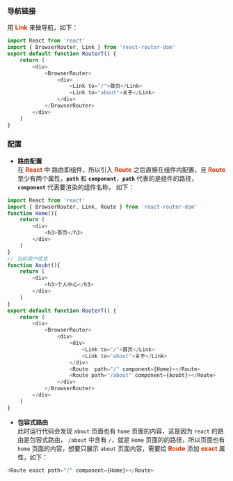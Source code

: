 ### 导航链接

用 **<font color="#d63200">Link</font>** 来做导航，如下：

```js
import React from 'react'
import { BrowserRouter, Link } from 'react-router-dom'
export default function RouterT() {
    return (
        <div>
            <BrowserRouter>
                <div>
                    <Link to="/">首页</Link>
                    <Link to="about">关于</Link>
                </div>
            </BrowserRouter>
        </div>
    )
}
```

### 配置

- **路由配置**  
在 **<font color="#d63200">React</font>** 中 路由即组件，所以引入 **<font color="#d63200">Route</font>** 之后直接在组件内配置，且 **<font color="#d63200">Route</font>** 至少有两个属性，**```path```** 和 **```component```**，**```path```** 代表的是组件的路径， **```component```** 代表要渲染的组件名称， 如下：

```js
import React from 'react'
import { BrowserRouter, Link, Route } from 'react-router-dom'
function Home(){
    return (
        <div>
            <h3>首页</h3>
        </div>
    )
}
// 当前用户信息
function Aoubt(){
    return (
        <div>
            <h3>个人中心</h3>
        </div>
    )
}
export default function RouterT() {
    return (
        <div>
            <BrowserRouter>
                <div>
                    <div>
                        <Link to="/">首页</Link>
                        <Link to="about">关于</Link>
                    </div>
                    <Route  path="/" component={Home}></Route>
                    <Route path="/about" component={Aoubt}></Route>
                </div>
            </BrowserRouter>
        </div>
    )
}
```

- **包容式路由**  
此时运行代码会发现 ```about``` 页面也有 ```home``` 页面的内容，这是因为 ```react``` 的路由是包容式路由， ```/about``` 中含有 ```/```，就是 ```Home``` 页面的的路径，所以页面也有 ```home``` 页面的内容，想要只展示 ```about``` 页面内容，需要给  **<font color="#d63200">Route</font>** 添加  **<font color="#d63200">exact</font>** 属性，如下：

```js
<Route exact path="/" component={Home}></Route>
```
